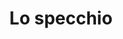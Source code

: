 ---
layout: post
title: Lo specchio
director: Andrej Tarkovskij
year: 1975
cover: https://images.mubicdn.net/images/film/397/cache-28828-1682351611/image-w1280.jpg
---